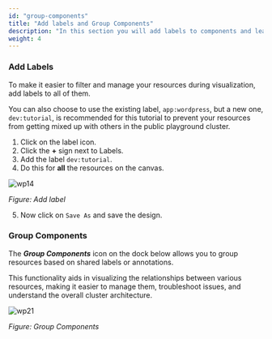 ```yaml
---
id: "group-components"
title: "Add labels and Group Components"
description: "In this section you will add labels to components and learn how to group them."
weight: 4
---
```


### Add Labels

To make it easier to filter and manage your resources during visualization, add labels to all of them.

You can also choose to use the existing label, `app:wordpress`, but a new one, `dev:tutorial`, is recommended for this tutorial to prevent your resources from getting mixed up with others in the public playground cluster.

1. Click on the label icon.
2. Click the **+** sign next to Labels.
3. Add the label `dev:tutorial`.
4. Do this for **all** the resources on the canvas.

![wp14](wp14.png)

_Figure: Add label_

5. Now click on `Save As` and save the design.

### Group Components

The _**Group Components**_ icon on the dock below allows you to group resources based on shared labels or annotations.

This functionality aids in visualizing the relationships between various resources, making it easier to manage them, troubleshoot issues, and understand the overall cluster architecture.

![wp21](wp21.png)

_Figure: Group Components_
